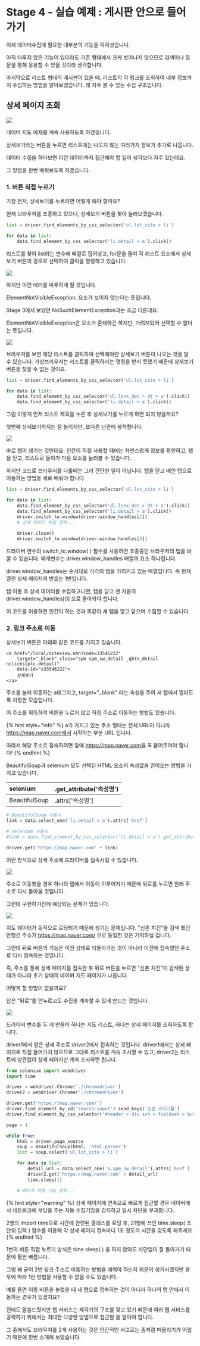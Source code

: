 # Stage 4 - 실습 예제 : 게시판 안으로 들어가기

이제 데이터수집에 필요한 대부분의 기능을 익히셨습니다. 

아직 다루지 않은 기능이 있더라도 기존 형태에서 크게 벗어나지 않으므로 검색이나 질문을 통해 응용할 수 있을 것이라 생각합니다.

마지막으로 리스트 형태의 게시판이 있을 때, 리스트의 각 링크를 조회하여 내부 정보까지 수집하는 방법을 알아보겠습니다. 꽤 자주 볼 수 있는 수집 구조입니다.



## 상세 페이지 조회

![](../.gitbook/assets/image%20%28176%29.png)

네이버 지도 예제를 계속 사용하도록 하겠습니다.

상세보기라는 버튼을 누르면 리스트에는 나오지 않는 여러가지 정보가 추가로 나옵니다.

데이터 수집을 하다보면 이런 데이터까지 접근해야 할 일이 생각보다 자주 있는데요.

그 방법을 한번 배워보도록 하겠습니다.



### 1. 버튼 직접 누르기

가장 먼저, 상세보기를 누르려면 어떻게 해야 할까요?

현재 브라우저를 조종하고 있으니, 상세보기 버튼을 찾아 눌러보겠습니다.

```python
list = driver.find_elements_by_css_selector('ul.lst_site > li')

for data in list:
    data.find_element_by_css_selector('li.detail > a').click()
```

리스트를 찾아 list라는 변수에 배열로 집어넣고, for문을 돌며 각 리스트 요소에서 상세보기 버튼의 경로로 선택하여 클릭을 명령하고 있습니다.

![](../.gitbook/assets/image%20%28108%29.png)

하지만 이런 에러를 마주하게 될 것입니다.

ElementNotVisibleException. 요소가 보이지 않는다는 뜻입니다.

Stage 3에서 보았던 NoSuchElementException과는 조금 다른데요.

ElementNotVisibleException은 요소가 존재하긴 하지만, 가려져있어 선택할 수 없다는 뜻입니다.

![](../.gitbook/assets/image%20%281%29.png)

브라우저를 보면 해당 리스트를 클릭하여 선택해야만 상세보기 버튼이 나오는 것을 알 수 있습니다. 가상브라우저는 리스트를 클릭하라는 명령을 받지 못했기 때문에 상세보기 버튼을 찾을 수 없는 것이죠.



```python
list = driver.find_elements_by_css_selector('ul.lst_site > li')

for data in list:
    data.find_element_by_css_selector('dl.lsnx_det > dt > a').click()
    data.find_element_by_css_selector('li.detail > a').click()
```

그럼 이렇게 먼저 리스트 제목을 누른 후 상세보기를 누르게 하면 되지 않을까요?

첫번째 상세보기까지는 잘 눌리지만, 또다른 난관에 봉착합니다.

![](../.gitbook/assets/image%20%28149%29.png)

바로 탭이 생기는 것인데요. 인간이 직접 사용할 때에는 자연스럽게 정보를 확인하고, 탭을 닫고, 리스트로 돌아가 다음 요소를 눌러볼 수 있습니다.

하지만 코드로 브라우저를 다룰때는 그리 간단한 일이 아닙니다. 탭을 닫고 메인 탭으로 이동하는 방법을 새로 배워야 합니다.



```python
list = driver.find_elements_by_css_selector('ul.lst_site > li')

for data in list:
    data.find_element_by_css_selector('dl.lsnx_det > dt > a').click()
    data.find_element_by_css_selector('li.detail > a').click()
    driver.switch_to.window(driver.window_handles[1])
    # 상세 데이터 수집 생략...
    
    driver.close()
    driver.switch_to.window(driver.window_handles[0])
```

드라이버 변수의 switch\_to.window\( \) 함수를 사용하면 조종중인 브라우저의 탭을 바꿀 수 있습니다. 매개변수는 driver.window\_handles 배열의 요소 하나입니다.

driver.window\_handles는 순서대로 각각의 탭을 가리키고 있는 배열입니다. 즉 현재 열린 상세 페이지의 번호는 1번입니다.

탭 이동 후 상세 데이터를 수집하고나면, 탭을 닫고 맨 처음의 driver.window\_handles\[0\] 으로 돌아와야 합니다.

이 코드를 이용하면 인간이 하는 것과 똑같이 새 탭을 열고 닫으며 수집할 수 있습니다.



### 2. 링크 주소로 이동

상세보기 버튼은 아래와 같은 코드를 가지고 있습니다.

```markup
<a href="/local/siteview.nhn?code=33546222" 
    target="_blank" class="spm spm_sw_detail _qbtn_detail nclicks(plc.detail)" 
    data-id="s33546222">
    상세보기
</a>
```

주소를 눌러 이동하는 a태그이고, target="\_blank" 라는 속성을 주어 새 탭에서 열리도록 지정한 모습입니다.

이 주소를 획득하여 버튼을 누르지 않고 직접 주소로 이동하는 방법도 있습니다.

{% hint style="info" %}
a가 가지고 있는 주소 형태는 전체 URL이 아니라 https://map.naver.com에서 시작하는 부분 URL 입니다.

따라서 해당 주소로 접속하려면 앞에 https://map.naver.com을 꼭 붙여주어야 합니다!
{% endhint %}



BeautifulSoup과 selenium 모두 선택된 HTML 요소의 속성값을 얻어오는 방법을 가지고 있습니다.

| selenium | .get\_attribute\('속성명'\) |
| :--- | :--- |
| BeautifulSoup | .attrs\['속성명'\] |



```python
# BeautifulSoup 사용시
link = data.select_one('li.detail > a').attrs['href']

# selenium 사용시
#link = data.find_element_by_css_selector('li.detail > a').get_attribute('href')

driver.get('https://map.naver.com' + link)
```

이런 방식으로 상세 주소에 드라이버를 접속시킬 수 있습니다.



![](../.gitbook/assets/image%20%28218%29.png)

주소로 이동했을 경우 하나의 탭에서 이동이 이루어지기 때문에 뒤로를 누르면 원래 주소로 다시 돌아올 것입니다.

그런데 구현하기전에 예상되는 문제가 있습니다.



![](../.gitbook/assets/image%20%28141%29.png)

지도 데이터가 동적으로 로딩되기 때문에 생기는 문제입니다. "신촌 치킨"을 검색 했건 안했건 주소가 https://map.naver.com/ 으로 동일한 것은 기억하실 겁니다.

그런데 뒤로 버튼의 기능은 이전 상태로 되돌아가는 것이 아니라 이전에 접속했던 주소로 다시 접속하는 것입니다.

즉, 주소를 통해 상세 페이지를 접속한 후 뒤로 버튼을 누르면 "신촌 치킨"이 검색된 상태가 아니라 초기 상태의 네이버 지도 페이지가 나옵니다.

어떻게 할 방법이 없을까요?



답은 "뒤로"를 안누르고도 수집을 계속할 수 있게 만드는 것입니다.

![](../.gitbook/assets/image%20%28146%29.png)

드라이버 변수를 두 개 만들어 하나는 지도 리스트, 하나는 상세 페이지를 조회하도록 합니다.

driver1에서 얻은 상세 주소로 driver2에서 접속하는 것입니다. driver1에서는 상세 페이지로 직접 들어가지 않으므로 그대로 리스트를 계속 조사할 수 있고, driver2는 리스트에 상관없이 상세 페이지만 계속 조사하면 됩니다.



```python
from selenium import webdriver
import time

driver = webdriver.Chrome('./chromedriver')
driver2 = webdriver.Chrome('./chromedriver')

driver.get('https://map.naver.com/')
driver.find_element_by_id('search-input').send_keys('신촌 스터디룸')
driver.find_element_by_css_selector('#header > div.sch > fieldset > button').click()

page = 1

while True:
    html = driver.page_source
    soup = BeautifulSoup(html, 'html.parser')
    list = soup.select('ul.lst_site > li')

    for data in list:
        detail_url = data.select_one('a.spm_sw_detail').attrs['href']
        driver2.get('https://map.naver.com' + detail_url)
        time.sleep(1)

    # 페이지 이동 기능 생략...

```

{% hint style="warning" %}
상세 페이지에 연속으로 빠르게 접근할 경우 네이버에서 네트워크에 부담을 주는 자동 수집기임을 감지하고 일시 차단을 부과합니다.

2행의 import time으로 시간에 관련된 클래스를 로딩 후, 21행에 쓰인 time.sleep\( 초 단위 입력 \) 함수를 이용해 각 상세 페이지 접속마다 1초 정도의 시간을 갖도록 해주세요.
{% endhint %}



1번의 버튼 직접 누르기 방식은 time.sleep\( \) 을 하지 않아도 차단없이 잘 돌아가기 때문에 훨씬 빠릅니다. 

그럼 왜 굳이 2번 링크 주소로 이동하는 방법을 배워야 하는지 의문이 생기시겠지만 경우에 따라 1번 방법을 사용할 수 없을 수도 있습니다. 

예를 들면 이동 버튼을 눌렀을 때 새 탭으로 접속하는 것이 아니라 하나의 탭 안에서 이동하는 경우가 있겠지요?

전에도 말씀드렸지만 웹 서비스는 제각기의 구조를 갖고 있기 때문에 여러 웹 서비스를 공략하기 위해서는 최대한 다양한 방법으로 접근할 줄 알아야 합니다.

그 중에서도 브라우저를 2개 사용하는 것은 인간적인 사고로는 좀처럼 떠올리기가 어렵기 때문에 한번 소개해 보았습니다.

